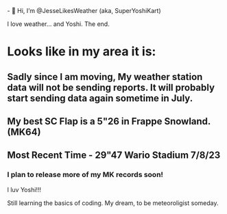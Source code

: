 <link rel="stylesheet" href="style.css">
- 👋 Hi, I’m @JesseLikesWeather (aka, SuperYoshiKart)


I love weather... and Yoshi. The end.


<h1>Looks like in my area it is:</h1>

<h2>Sadly since I am moving, My weather station data will not be sending reports. It will probably start sending data again sometime in July.</h2>

<h2>My best SC Flap is a 5"26 in Frappe Snowland. (MK64)</h2>
  <h2>Most Recent Time - 29"47 Wario Stadium 7/8/23</h2>

<h3>I plan to release more of my MK records soon!</h3>

I luv Yoshi!!!

Still learning the basics of coding. My dream, to be meteoroligist someday.
